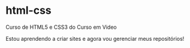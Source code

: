 # html-css

 Curso de HTML5 e CSS3 do Curso em Video

 Estou aprendendo a criar sites e agora vou gerenciar meus repositórios!
